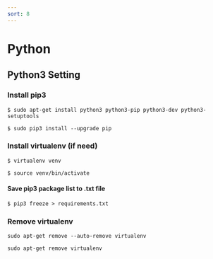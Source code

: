 ```yaml
---
sort: 8
---
```


# Python

## Python3 Setting

### Install pip3

```console
$ sudo apt-get install python3 python3-pip python3-dev python3-setuptools
```
```colsole
$ sudo pip3 install --upgrade pip
```
### Install virtualenv (if need)

```console
$ virtualenv venv
```
```console
$ source venv/bin/activate
```
#### Save pip3 package list to .txt file
```console
$ pip3 freeze > requirements.txt
```
### Remove virtualenv
```console
sudo apt-get remove --auto-remove virtualenv
```
```console
sudo apt-get remove virtualenv
```